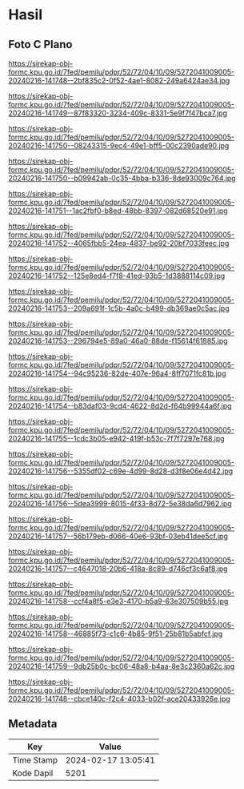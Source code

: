 # Hasil

## Foto C Plano

https://sirekap-obj-formc.kpu.go.id/7fed/pemilu/pdpr/52/72/04/10/09/5272041009005-20240216-141748--2bf835c2-0f52-4ae1-8082-249a6424ae34.jpg

https://sirekap-obj-formc.kpu.go.id/7fed/pemilu/pdpr/52/72/04/10/09/5272041009005-20240216-141749--87f83320-3234-409c-8331-5e9f7f47bca7.jpg

https://sirekap-obj-formc.kpu.go.id/7fed/pemilu/pdpr/52/72/04/10/09/5272041009005-20240216-141750--08243315-9ec4-49e1-bff5-00c2390ade90.jpg

https://sirekap-obj-formc.kpu.go.id/7fed/pemilu/pdpr/52/72/04/10/09/5272041009005-20240216-141750--b09942ab-0c35-4bba-b336-8de93009c764.jpg

https://sirekap-obj-formc.kpu.go.id/7fed/pemilu/pdpr/52/72/04/10/09/5272041009005-20240216-141751--1ac2fbf0-b8ed-48bb-8397-082d68520e91.jpg

https://sirekap-obj-formc.kpu.go.id/7fed/pemilu/pdpr/52/72/04/10/09/5272041009005-20240216-141752--4065fbb5-24ea-4837-be92-20bf7033feec.jpg

https://sirekap-obj-formc.kpu.go.id/7fed/pemilu/pdpr/52/72/04/10/09/5272041009005-20240216-141752--125e8ed4-f7f8-41ed-93b5-1d3888114c09.jpg

https://sirekap-obj-formc.kpu.go.id/7fed/pemilu/pdpr/52/72/04/10/09/5272041009005-20240216-141753--209a691f-1c5b-4a0c-b499-db369ae0c5ac.jpg

https://sirekap-obj-formc.kpu.go.id/7fed/pemilu/pdpr/52/72/04/10/09/5272041009005-20240216-141753--296794e5-89a0-46a0-88de-f15614f61885.jpg

https://sirekap-obj-formc.kpu.go.id/7fed/pemilu/pdpr/52/72/04/10/09/5272041009005-20240216-141754--94c95236-82de-407e-96a4-8ff7071fc81b.jpg

https://sirekap-obj-formc.kpu.go.id/7fed/pemilu/pdpr/52/72/04/10/09/5272041009005-20240216-141754--b83daf03-9cd4-4622-8d2d-f64b99944a6f.jpg

https://sirekap-obj-formc.kpu.go.id/7fed/pemilu/pdpr/52/72/04/10/09/5272041009005-20240216-141755--1cdc3b05-e942-419f-b53c-7f7f7297e768.jpg

https://sirekap-obj-formc.kpu.go.id/7fed/pemilu/pdpr/52/72/04/10/09/5272041009005-20240216-141756--5355df02-c69e-4d99-8d28-d3f8e06e4d42.jpg

https://sirekap-obj-formc.kpu.go.id/7fed/pemilu/pdpr/52/72/04/10/09/5272041009005-20240216-141756--5dea3999-8015-4f33-8d72-5e38da6d7962.jpg

https://sirekap-obj-formc.kpu.go.id/7fed/pemilu/pdpr/52/72/04/10/09/5272041009005-20240216-141757--56b179eb-d066-40e6-93bf-03eb41dee5cf.jpg

https://sirekap-obj-formc.kpu.go.id/7fed/pemilu/pdpr/52/72/04/10/09/5272041009005-20240216-141757--c4647018-20b6-418a-8c89-d746cf3c6af8.jpg

https://sirekap-obj-formc.kpu.go.id/7fed/pemilu/pdpr/52/72/04/10/09/5272041009005-20240216-141758--ccf4a8f5-e3e3-4170-b5a9-63e307509b55.jpg

https://sirekap-obj-formc.kpu.go.id/7fed/pemilu/pdpr/52/72/04/10/09/5272041009005-20240216-141758--46885f73-c1c6-4b85-9f51-25b81b5abfcf.jpg

https://sirekap-obj-formc.kpu.go.id/7fed/pemilu/pdpr/52/72/04/10/09/5272041009005-20240216-141759--9db25b0c-bc06-48a8-b4aa-8e3c2360a62c.jpg

https://sirekap-obj-formc.kpu.go.id/7fed/pemilu/pdpr/52/72/04/10/09/5272041009005-20240216-141748--cbce140c-f2c4-4033-b02f-ace20433926e.jpg


## Metadata

| Key        | Value               |
| ---------- | ------------------- |
| Time Stamp | 2024-02-17 13:05:41 |
| Kode Dapil | 5201                |



